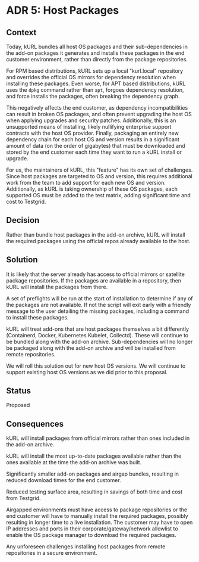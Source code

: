 # ADR 5: Host Packages

## Context

Today, kURL bundles all host OS packages and their sub-dependencies in the add-on packages it generates and installs these packages in the end customer environment, rather than directly from the package repositories.

For RPM based distributions, kURL sets up a local "kurl.local" repository and overrides the official OS mirrors for dependency resolution when installing these packages.
Even worse, for APT based distributions, kURL uses the `dpkg` command rather than `apt`, forgoes dependency resolution, and force installs the packages, often breaking the dependency graph.

This negatively affects the end customer, as dependency incompatibilities can result in broken OS packages, and often prevent upgrading the host OS when applying upgrades and security patches.
Additionally, this is an unsupported means of installing, likely nullifying enterprise support contracts with the host OS provider.
Finally, packaging an entirely new dependency chain for each host OS and version results in a significant amount of data (on the order of gigabytes) that must be downloaded and stored by the end customer each time they want to run a kURL install or upgrade.

For us, the maintainers of kURL, this "feature" has its own set of challenges.
Since host packages are targeted to OS and version, this requires additional work from the team to add support for each new OS and version.
Additionally, as kURL is taking ownership of these OS packages, each supported OS must be added to the test matrix, adding significant time and cost to Testgrid.

## Decision

Rather than bundle host packages in the add-on archive, kURL will install the required packages using the official repos already available to the host.

## Solution

It is likely that the server already has access to official mirrors or satellite package repositories.
If the packages are available in a repository, then kURL will install the packages from there.

A set of preflights will be run at the start of installation to determine if any of the packages are not available.
If not the script will exit early with a friendly message to the user detailing the missing packages, including a command to install these packages.

kURL will treat add-ons that are host packages themselves a bit differently (Containerd, Docker, Kubernetes Kubelet, Collectd).
These will continue to be bundled along with the add-on archive.
Sub-dependencies will no longer be packaged along with the add-on archive and will be installed from remote repositories.

We will roll this solution out for new host OS versions.
We will continue to support existing host OS versions as we did prior to this proposal.

## Status

Proposed

## Consequences

kURL will install packages from official mirrors rather than ones included in the add-on archive.

kURL will install the most up-to-date packages available rather than the ones available at the time the add-on archive was built.

Significantly smaller add-on packages and airgap bundles, resulting in reduced download times for the end customer.

Reduced testing surface area, resulting in savings of both time and cost from Testgrid.

Airgapped environments must have access to package repositories or the end customer will have to manually install the required packages, possibly resulting in longer time to a live installation.
The customer may have to open IP addresses and ports in their corporate/gateway/network allowlist to enable the OS package manager to download the required packages.

Any unforeseen challenges installing host packages from remote repositories in a secure environment.
